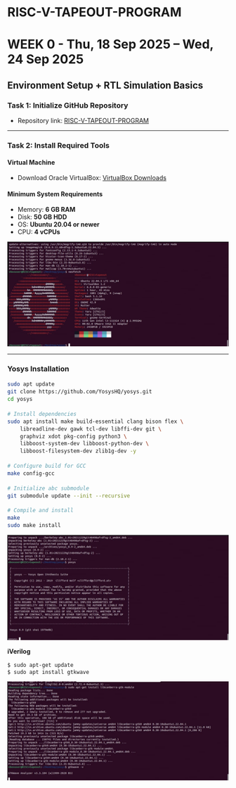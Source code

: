 # RISC-V-TAPEOUT-PROGRAM
# WEEK 0 - Thu, 18 Sep 2025 – Wed, 24 Sep 2025  

## Environment Setup + RTL Simulation Basics  

### Task 1: Initialize GitHub Repository  
- Repository link: [RISC-V-TAPEOUT-PROGRAM](https://github.com/Lakshana-2006/RISC-V-TAPEOUT-PROGRAM)  

---

### Task 2: Install Required Tools  

#### Virtual Machine  
- Download Oracle VirtualBox: [VirtualBox Downloads](https://www.virtualbox.org/wiki/Downloads)  

#### Minimum System Requirements  
- Memory: **6 GB RAM**  
- Disk: **50 GB HDD**  
- OS: **Ubuntu 20.04 or newer**  
- CPU: **4 vCPUs**  

![image](Screenshot4.jpg)



---

### Yosys Installation  
```bash
sudo apt update
git clone https://github.com/YosysHQ/yosys.git
cd yosys

# Install dependencies
sudo apt install make build-essential clang bison flex \
    libreadline-dev gawk tcl-dev libffi-dev git \
    graphviz xdot pkg-config python3 \
    libboost-system-dev libboost-python-dev \
    libboost-filesystem-dev zlib1g-dev -y

# Configure build for GCC
make config-gcc

# Initialize abc submodule
git submodule update --init --recursive

# Compile and install
make
sudo make install

```
![image](Screenshot1.jpg)

**iVerilog**
```
$ sudo apt-get update
$ sudo apt install gtkwave
```
![image](Screenshot3.jpg)
